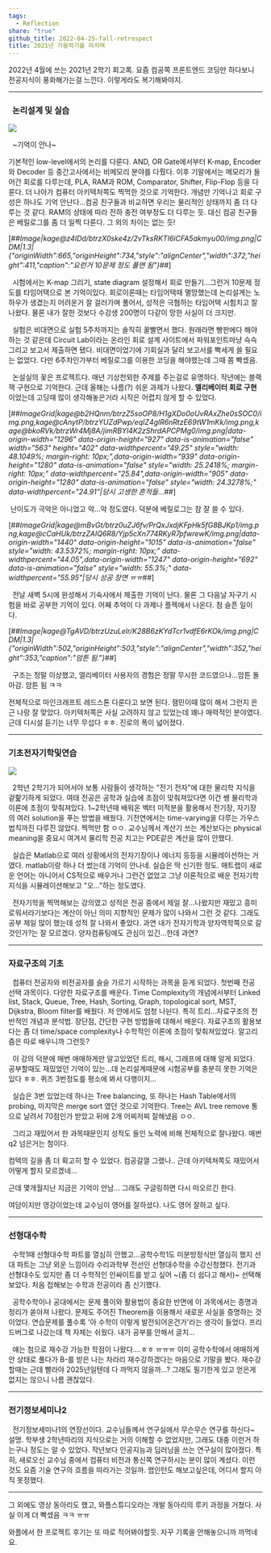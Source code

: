 ```yaml
---
tags:
  - Reflection
share: "true"
github_title: 2022-04-25-fall-retrospect
title: 2021년 가을학기를 마치며
---
```



2022년 4월에 쓰는 2021년 2학기 회고록. 요즘 컴공쪽 프론트엔드 코딩만 하다보니 전공지식이 풍화해가는걸 느낀다. 이렇게라도 복기해봐야지.

---

###   **논리설계 및 실습**

![](https://t1.daumcdn.net/keditor/emoticon/friends1/large/012.gif)

  ~기억이 안나~

기본적인 low-level에서의 논리를 다룬다. AND, OR Gate에서부터 K-map, Encoder와 Decoder 등 중간고사에서는 비메모리 분야를 다뤘다. 이후 기말에서는 메모리가 들어간 회로를 다루는데, PLA, RAM과 ROM, Comparator, Shifter, Flip-Flop 등을 다룬다. 더 나아가 컴퓨터 아키텍처쪽도 찍먹한 것으로 기억한다. 개념만 기억나고 회로 구성은 하나도 기억 안난다...컴공 친구들과 비교하면 우리는 물리적인 상태까지 좀 더 다루는 것 같다. RAM의 상태에 따라 전하 충전 여부정도 더 다루는 듯. 대신 컴공 친구들은 베릴로그를 좀 더 일찍 다룬다. 그 외의 차이는 없는 듯!

[##_Image|kage@z4IDd/btrzX0ske4z/2vTksRKTI6iCFA5akmyu00/img.png|CDM|1.3|{"originWidth":665,"originHeight":734,"style":"alignCenter","width":372,"height":411,"caption":"요런거 10문제 정도 풀면 됨"}_##]

  시험에서는 K-map 그리기, state diagram 설정해서 회로 만들기...그런거 10문제 정도를 타임어택으로 본 기억이있다. 회로이론때는 타임어택때 멸망했는데 논리설계는 노하우가 생겼는지 어려운거 잘 걸러가며 풀어서, 성적은 극혐하는 타임어택 시험치고 잘 나왔다. 물론 내가 잘한 것보다 수강생 200명이 다같이 망한 사실이 더 크지만.

  실험은 비대면으로 실험 5주차까지는 솔직히 꿀빨면서 했다. 원래라면 빵판에다 해야하는 것 같은데 Circuit Lab이라는 온라인 회로 설계 사이트에서 파워포인트마냥 슥슥 그리고 보고서 제출하면 됐다. 비대면이었기에 기회실과 달리 보고서를 빡세게 쓸 필요는 없었다. 다만 6주차인가부터 베릴로그를 이용한 코딩을 해야했는데 그때 쫌 빡셌음.

  논설실의 꽃은 프로젝트다. 매년 기상천외한 주제를 주는걸로 유명하다. 작년에는 블랙잭 구현으로 기억한다. 근데 올해는 나름(?) 쉬운 과제가 나왔다. **엘리베이터 회로 구현**이었는데 고딩때 많이 생각해놓은거라 시작은 어렵지 않게 할 수 있었다.

[##_ImageGrid|kage@b2HQnm/btrzZ5soOP8/H1gXDo0oUvRAxZhe0sSOC0/img.png,kage@cAnytP/btrzYUZdPwp/eqIZ4glR6nRtzE69tW1mKk/img.png,kage@bkoRVk/btrzWr4Mj8A/jimRBYl4K2zShrdAPCPMg0/img.png|data-origin-width="1296" data-origin-height="927" data-is-animation="false" width="563" height="402" data-widthpercent="49.25" style="width: 48.1049%; margin-right: 10px;",data-origin-width="939" data-origin-height="1280" data-is-animation="false" style="width: 25.2418%; margin-right: 10px;" data-widthpercent="25.84",data-origin-width="905" data-origin-height="1280" data-is-animation="false" style="width: 24.3278%;" data-widthpercent="24.91"|당시 고생한 흔적들..._##]

 난이도가 극악은 아니었고 악...악 정도였다. 덕분에 베릴로그는 참 잘 쓸 수 있다.

[##_ImageGrid|kage@mBvGt/btrz0uZJ6fv/PrQxJxdjKFpHk5fG8BJKp1/img.png,kage@cCaHUk/btrzZAlQ6R8/Yjp5cXn774RKyR7pfwrewK/img.png|data-origin-width="1440" data-origin-height="1015" data-is-animation="false" style="width: 43.5372%; margin-right: 10px;" data-widthpercent="44.05",data-origin-width="1247" data-origin-height="692" data-is-animation="false" style="width: 55.3%;" data-widthpercent="55.95"|당시 성공 장면 ㅠㅠ_##]

  전날 새벽 5시에 완성해서 기숙사에서 제출한 기억이 난다. 물론 그 다음날 자구기 시험을 바로 공부한 기억이 있다. 어째 추억이 다 과제나 플젝에서 나온다. 참 슬픈 일이다. 

[##_Image|kage@TgAVD/btrzUzuLelr/K28B6zKYdTcr1vdfE6rKOk/img.png|CDM|1.3|{"originWidth":502,"originHeight":503,"style":"alignCenter","width":352,"height":353,"caption":"암튼 됨."}_##]

  구조는 정말 이상했고, 엘리베이터 사용자의 경험은 정말 무시한 코드였으나...암튼 돌아감. 암튼 됨 ㅋㅋ

전체적으로 마인크래프트 레드스톤 다룬다고 보면 된다. 잼민이때 많이 해서 그런지 은근 나랑 잘 맞았다. 아키텍처쪽은 사실 고려하지 않고 있었는데 꽤나 매력적인 분야였다. 근데 디시설 듣기는 너무 무섭다 ㅎㅎ. 진로의 폭이 넓어졌다.

---

### **기초전자기학및연습**

![](https://t1.daumcdn.net/keditor/emoticon/friends1/large/047.gif)

  2학년 2학기가 되어서야 보통 사람들이 생각하는 "전기 전자"에 대한 물리학 지식을 겉핥기하게 되었다. 여태 전공은 공학과 실습에 초점이 맞춰져있다면 이건 쌩 물리학과 이론에 초점이 맞춰져있다. 1~2학년때 배워온 벡터 미적분을 활용해서 전기장, 자기장의 여러 solution을 푸는 방법을 배웠다. 기전연에서는 time-varying을 다루는 가우스법칙까진 다루진 않았다. 찍먹만 함 ㅇㅇ. 교수님께서 계산기 쓰는 계산보다는 physical meaning을 중요시 여겨서 물리학 전공 치고는 PDE같은 계산을 많이 안했다. 

  실습은 Matlab으로 여러 상황에서의 전자기장이나 에너지 등등을 시뮬레이션하는 거였다. matlab이랑 하나 더 썼는데 기억이 안나네. 실습은 딱 신기한 정도. 매트랩이 새로운 언어는 아니어서 CS적으로 배우거나 그런건 없었고 그냥 이론적으로 배운 전자기학 지식을 시뮬레이션해보고 "오..."하는 정도였다.

  전자기학을 찍먹해보는 강의였고 성적은 전공 중에서 제일 잘...나왔지만 재밌고 흥미로워서라기보다는 계산이 아닌 의미 지향적인 문제가 많이 나와서 그런 것 같다. 그래도 공부 제일 많이 했는데 성적 잘 나와서 좋았다. 과연 내가 전자기학과 양자역학쪽으로 갈 것인가?는 잘 모르겠다. 양자컴퓨팅에도 관심이 있긴...한데 과연?

---

### **자료구조의 기초**

  컴퓨터 전공자와 비전공자를 슬슬 가르기 시작하는 과목을 듣게 되었다. 첫번째 전공 선택 과목이다. 다양한 자료구조를 배운다. Time Complexity의 개념에서부터 Linked list, Stack, Queue, Tree, Hash, Sorting, Graph, topological sort, MST, Dijkstra, Bloom filter를 배웠다. 저 안에서도 엄청 나뉜다. 특히 트리...자료구조의 전반적인 개념과 분석법. 장단점, 간단한 구현 방법들에 대해서 배운다. 자료구조의 활용보다는 좀 더 time/space complexity나 수학적인 이론에 초점이 맞춰져있었다. 알고리즘은 따로 배우니까 그런듯?

  이 강의 덕분에 매번 애매하게만 알고있었던 트리, 해시, 그래프에 대해 알게 되었다. 공부할때도 재밌었던 기억이 있는...데 논리설계때문에 시험공부를 충분히 못한 기억은 있다 ㅎㅎ. 퀴즈 3번정도를 평소에 봐서 다행이지...

  실습은 3번 있었는데 하나는 Tree balancing, 또 하나는 Hash Table에서의 probing, 마지막은 merge sort 였던 것으로 기억한다. Tree는 AVL tree remove 통으로 날려서 70점인가 받았고 뒤에 2개 어찌저찌 잘해냈음 ㅇㅇ.

  그리고 재밌어서 한 과목때문인지 성적도 들인 노력에 비해 전체적으로 잘나왔다. 매번 q2 넘은거는 첨이다. 

컴텍의 길을 좀 더 확고히 할 수 있었다. 컴공갈껄 그랬나.. 근데 아키텍쳐쪽도 재밌어서 어떻게 할지 모르겠네...  

근데 몇개월지난 지금은 기억이 안남... 그래도 구글링하면 다시 떠오르긴 한다.

여담이지만 영강이었는데 교수님이 영어를 잘하셨다. 나도 영어 잘하고 싶다.

---

### **선형대수학**

  수학1때 선형대수학 파트를 열심히 안했고...공학수학1도 미분방정식만 열심히 했지 선대 파트는 그냥 외운 느낌이라 수리과학부 전선인 선형대수학을 수강신청했다. 전기과 선형대수도 있지만 좀 더 수학적인 인싸이트를 받고 싶어 ~(좀 더 쉽다고 해서)~ 선택해보았다. 처음 접해보는 수학과 전공이라 좀 신기했다.

  공학수학이나 공대에서는 문제 풀이와 활용법이 중요한 반면에 이 과목에서는 증명과 정리가 쏟아져 나왔다. 문제도 주어진 Theorem을 이용해서 새로운 사실을 증명하는 것이었다. 연습문제를 풀수록 '아 수학이 이렇게 발전되어온건가'라는 생각이 들었다. 프리드버그로 나갔는데 책 자체는 쉬웠다. 내가 공부를 안해서 글치...

  얘는 첨으로 재수강 가능한 학점이 나왔다....ㅎㅎ ㅠㅠㅠ 이미 공학수학에서 애매하게 안 상태로 풀다가 B-를 받은 나는 차라리 재수강하겠다는 마음으로 기말을 봤다. 재수강할때는 근데 빨라야 2025년일텐데 다 까먹지 않을까...? 그래도 필기한게 있고 얻은게 없지는 않으니 나름 괜찮았다. 

---

### **전기정보세미나2**

  전기정보세미나1의 연장선이다. 교수님들께서 연구실에서 무슨무슨 연구를 하신다~ 설명. 학부생 2학년따리의 지식으로는 거의 이해할 수 없었지만, 그래도 대충 이런거 하는구나 정도는 알 수 있었다. 작년보다 인공지능과 딥러닝을 쓰는 연구실이 많아졌다. 특히, 새로오신 교수님 중에서 컴퓨터 비전과 통신쪽 연구하시는 분이 많이 계셨다. 이런 것도 요즘 기술 연구의 흐름을 따라가는 것일까. 랩인턴도 해보고싶은데, 어디서 할지 아직 못정했다.

---

그 외에도 영상 동아리도 했고, 와플스튜디오라는 개발 동아리의 루키 과정을 거쳤다. 사실 이게 더 빡셌음 ㅋㅋ ㅠㅠ

와플에서 한 프로젝트 후기는 또 따로 적어봐야할듯. 자꾸 기록을 안해놓으니까 까먹네요.
